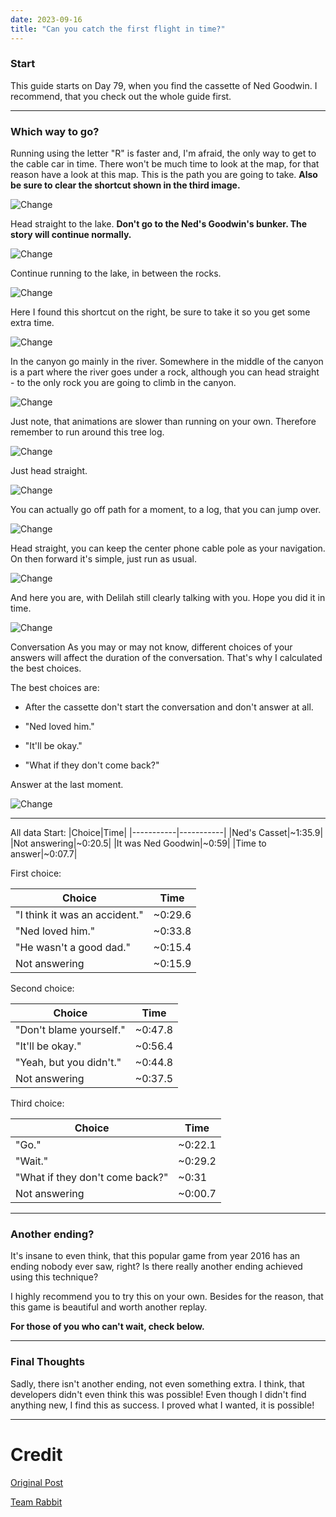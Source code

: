 ```yaml
---
date: 2023-09-16
title: "Can you catch the first flight in time?"
---
```


### Start

This guide starts on Day 79, when you find the cassette of Ned Goodwin.
I recommend, that you check out the whole guide first.

---

### Which way to go?

Running using the letter "R" is faster and, I'm afraid, the only way to get to the cable car in time.
There won't be much time to look at the map, for that reason have a look at this map. This is the path you are going to take. **Also be sure to clear the shortcut shown in the third image.**

![Change](/cdn/flightintime/2963635634_preview_Map2.webp)

Head straight to the lake. **Don't go to the Ned's Goodwin's bunker. The story will continue normally.**

![Change](/cdn/flightintime/2963635634_preview_FirewatchGuide1.webp)

Continue running to the lake, in between the rocks.

![Change](/cdn/flightintime/2963635634_preview_FirewatchGuide2.webp)

Here I found this shortcut on the right, be sure to take it so you get some extra time.

![Change](/cdn/flightintime/2963635634_preview_FirewatchGuide3.webp)

In the canyon go mainly in the river. Somewhere in the middle of the canyon is a part where the river goes under a rock, although you can head straight - to the only rock you are going to climb in the canyon.

![Change](/cdn/flightintime/2963635634_preview_FirewatchGuide4.webp)

Just note, that animations are slower than running on your own. Therefore remember to run around this tree log.

![Change](/cdn/flightintime/2963635634_preview_FirewatchGuide5.webp)

Just head straight.

![Change](/cdn/flightintime/2963635634_preview_FirewatchGuide6.webp)

You can actually go off path for a moment, to a log, that you can jump over.

![Change](/cdn/flightintime/2963635634_preview_FirewatchGuide7.webp)

Head straight, you can keep the center phone cable pole as your navigation. On then forward it's simple, just run as usual.

![Change](/cdn/flightintime/2963635634_preview_FirewatchGuide8.webp)

And here you are, with Delilah still clearly talking with you. Hope you did it in time.

![Change](/cdn/flightintime/2963635634_preview_FirewatchGuide9.webp)

Conversation
As you may or may not know, different choices of your answers will affect the duration of the conversation. That's why I calculated the best choices.

The best choices are:
- After the cassette don't start the conversation and don't answer at all.

- "Ned loved him."

- "It'll be okay."

- "What if they don't come back?"

Answer at the last moment.

![Change](/cdn/flightintime/2963635634_preview_FirewatchRadio.webp)

---

All data
Start:
|Choice|Time|
|-----------|-----------|
|Ned's Casset|~1:35.9|
|Not answering|~0:20.5|
|It was Ned Goodwin|~0:59|
|Time to answer|~0:07.7|

First choice:

|Choice|Time|
|-----------|-----------|
|"I think it was an accident."|~0:29.6|
|"Ned loved him."|~0:33.8|
|"He wasn't a good dad."|~0:15.4|
|Not answering|~0:15.9|

Second choice:

|Choice|Time|
|-----------|-----------|
|"Don't blame yourself."|~0:47.8|
|"It'll be okay."|~0:56.4|
|"Yeah, but you didn't."|~0:44.8|
|Not answering|~0:37.5|

Third choice:

|Choice|Time|
|-----------|-----------|
|"Go."|~0:22.1|
|"Wait."|~0:29.2|
|"What if they don't come back?"|~0:31|
|Not answering|~0:00.7|

---

### Another ending?

It's insane to even think, that this popular game from year 2016 has an ending nobody ever saw, right? Is there really another ending achieved using this technique?

I highly recommend you to try this on your own. Besides for the reason, that this game is beautiful and worth another replay.

**For those of you who can't wait, check below.**

---

### Final Thoughts

Sadly, there isn't another ending, not even something extra. I think, that developers didn't even think this was possible! Even though I didn't find anything new, I find this as success. I proved what I wanted, it is possible!

---

# Credit
[Original Post](https://steamcommunity.com/sharedfiles/filedetails/?id=2963635634)

[Team Rabbit](https://steamcommunity.com/profiles/76561198336517787)